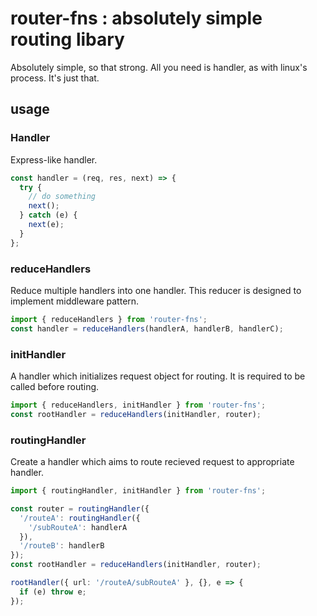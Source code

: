 # router-fns : absolutely simple routing libary

Absolutely simple, so that strong. All you need is handler, as with linux's process. It's just that.

## usage

### Handler

Express-like handler.

```ts
const handler = (req, res, next) => {
  try {
    // do something
    next();
  } catch (e) {
    next(e);
  }
};
```

### reduceHandlers

Reduce multiple handlers into one handler.
This reducer is designed to implement middleware pattern.

```ts
import { reduceHandlers } from 'router-fns';
const handler = reduceHandlers(handlerA, handlerB, handlerC);
```

### initHandler

A handler which initializes request object for routing. It is required to be called before routing.

```ts
import { reduceHandlers, initHandler } from 'router-fns';
const rootHandler = reduceHandlers(initHandler, router);
```

### routingHandler

Create a handler which aims to route recieved request to appropriate handler.

```ts
import { routingHandler, initHandler } from 'router-fns';

const router = routingHandler({
  '/routeA': routingHandler({
    '/subRouteA': handlerA
  }),
  '/routeB': handlerB
});
const rootHandler = reduceHandlers(initHandler, router);

rootHandler({ url: '/routeA/subRouteA' }, {}, e => {
  if (e) throw e;
});
```
